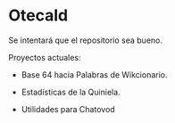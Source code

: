 # Otecald
Se intentará que el repositorio sea bueno.

Proyectos actuales:

* Base 64 hacia Palabras de Wikcionario.

* Estadísticas de la Quiniela.

* Utilidades para Chatovod